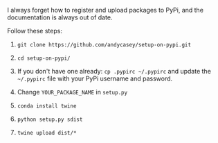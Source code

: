 
I always forget how to register and upload packages to PyPi, and the documentation
is always out of date.

Follow these steps:

1. ``git clone https://github.com/andycasey/setup-on-pypi.git``

2. ``cd setup-on-pypi/``

3. If you don't have one already: ``cp .pypirc ~/.pypirc`` and update the `~/.pypirc` file with your PyPi username and password.

4. Change `YOUR_PACKAGE_NAME` in `setup.py`

5. ``conda install twine``

6. ``python setup.py sdist``

7. ``twine upload dist/*``
